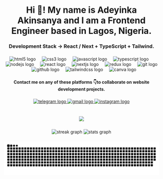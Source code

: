 <h1 align="center">Hi 👋! My name is Adeyinka Akinsanya and I am a Frontend Engineer based in Lagos, Nigeria.</h1>

###

<h3 align="center">Development Stack → React / Next + TypeScript + Tailwind.</h3>

###

<div align="center">
  <img src="https://cdn.jsdelivr.net/gh/devicons/devicon/icons/html5/html5-original.svg" height="40" alt="html5 logo"  />
  <img width="12" />
  <img src="https://cdn.jsdelivr.net/gh/devicons/devicon/icons/css3/css3-original.svg" height="40" alt="css3 logo"  />
  <img width="12" />
  <img src="https://cdn.jsdelivr.net/gh/devicons/devicon/icons/javascript/javascript-original.svg" height="40" alt="javascript logo"  />
  <img width="12" />
  <img src="https://cdn.jsdelivr.net/gh/devicons/devicon/icons/typescript/typescript-original.svg" height="40" alt="typescript logo"  />
  <img width="12" />
  <img src="https://cdn.simpleicons.org/nodedotjs/339933" height="40" alt="nodejs logo"  />
  <img width="12" />
  <img src="https://cdn.jsdelivr.net/gh/devicons/devicon/icons/react/react-original.svg" height="40" alt="react logo"  />
  <img width="12" />
  <img src="https://cdn.jsdelivr.net/gh/devicons/devicon/icons/nextjs/nextjs-original.svg" height="40" alt="nextjs logo"  />
  <img width="12" />
  <img src="https://cdn.jsdelivr.net/gh/devicons/devicon/icons/redux/redux-original.svg" height="40" alt="redux logo"  />
  <img width="12" />
  <img src="https://skillicons.dev/icons?i=git" height="40" alt="git logo"  />
  <img width="12" />
  <img src="https://skillicons.dev/icons?i=github" height="40" alt="github logo"  />
  <img width="12" />
  <img src="https://skillicons.dev/icons?i=tailwind" height="40" alt="tailwindcss logo"  />
  <img width="12" />
  <img src="https://cdn.jsdelivr.net/gh/devicons/devicon/icons/canva/canva-original.svg" height="40" alt="canva logo"  />
</div>

###

<h4 align="center">Contact me on any of these platforms  👇to collaborate on website development projects.</h4>

###

<div align="center">
  <a href="https://t.me/staticusername" target="_blank">
    <img src="https://raw.githubusercontent.com/maurodesouza/profile-readme-generator/master/src/assets/icons/social/telegram/default.svg" width="61" height="32" alt="telegram logo"  />
  </a>
  <a href="mailto:akinsanyaadeyinka4166@gmail.com" target="_blank">
    <img src="https://raw.githubusercontent.com/maurodesouza/profile-readme-generator/master/src/assets/icons/social/gmail/default.svg" width="61" height="32" alt="gmail logo"  />
  </a>
  <a href="https://www.instagram.com/adeyinka_o.o" target="_blank">
    <img src="https://raw.githubusercontent.com/maurodesouza/profile-readme-generator/master/src/assets/icons/social/instagram/default.svg" width="61" height="32" alt="instagram logo"  />
  </a>
</div>

###

<br clear="both">

<div align="center">
  <img src="https://visitor-badge.laobi.icu/badge?page_id=Skeby.Skeby&left_color=black&right_color=blue&left_text=Profile%20Visits"  />
</div>

###

<div align="center">
  <img src="https://streak-stats.demolab.com?user=Skeby&locale=en&mode=daily&theme=github_dark&hide_border=true&border_radius=5&order=3" height="180" alt="streak graph"  />
  <img src="https://github-readme-stats.vercel.app/api?username=Skeby&hide_title=true&hide_rank=false&show_icons=true&include_all_commits=false&count_private=true&disable_animations=false&theme=github_dark&locale=en&hide_border=false&order=1" height="200" alt="stats graph"  />
</div>

###

<img src="https://raw.githubusercontent.com/Skeby/Skeby/output/snake.svg" alt="Snake animation" />

###
